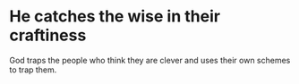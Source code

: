# He catches the wise in their craftiness

God traps the people who think they are clever and uses their own schemes to trap them.

